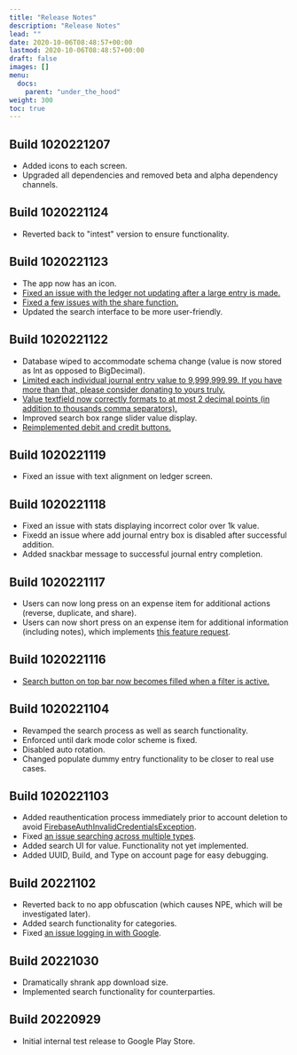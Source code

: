 ```yaml
---
title: "Release Notes"
description: "Release Notes"
lead: ""
date: 2020-10-06T08:48:57+00:00
lastmod: 2020-10-06T08:48:57+00:00
draft: false
images: []
menu:
  docs:
    parent: "under_the_hood"
weight: 300
toc: true
---
```


## Build 1020221207

* Added icons to each screen.
* Upgraded all dependencies and removed beta and alpha dependency channels.

## Build 1020221124

* Reverted back to "intest" version to ensure functionality.

## Build 1020221123

* The app now has an icon.
* [Fixed an issue with the ledger not updating after a large entry is made.](https://github.com/EndianTribe/Reconcile-Issues-Tracker-Public/issues/10)
* [Fixed a few issues with the share function.](https://github.com/EndianTribe/Reconcile-Issues-Tracker-Public/issues/14)
* Updated the search interface to be more user-friendly.

## Build 1020221122

* Database wiped to accommodate schema change (value is now stored as Int as opposed to BigDecimal).
* [Limited each individual journal entry value to 9,999,999.99. If you have more than that, please consider donating to yours truly.](https://github.com/EndianTribe/Reconcile-Issues-Tracker-Public/issues/9)
* [Value textfield now correctly formats to at most 2 decimal points (in addition to thousands comma separators).](https://github.com/EndianTribe/Reconcile-Issues-Tracker-Public/issues/8)
* Improved search box range slider value display.
* [Reimplemented debit and credit buttons.](https://github.com/EndianTribe/Reconcile-Issues-Tracker-Public/issues/11)

## Build 1020221119

* Fixed an issue with text alignment on ledger screen.

## Build 1020221118

* Fixed an issue with stats displaying incorrect color over 1k value.
* Fixedd an issue where add journal entry box is disabled after successful addition.
* Added snackbar message to successful journal entry completion.

## Build 1020221117

* Users can now long press on an expense item for additional actions (reverse, duplicate, and share).
* Users can now short press on an expense item for additional information (including notes), which implements [this feature request](https://github.com/EndianTribe/Reconcile-Issues-Tracker-Public/issues/5).

## Build 1020221116

* [Search button on top bar now becomes filled when a filter is active.](https://github.com/EndianTribe/Reconcile-Issues-Tracker-Public/issues/6)

## Build 1020221104

* Revamped the search process as well as search functionality.
* Enforced until dark mode color scheme is fixed.
* Disabled auto rotation.
* Changed populate dummy entry functionality to be closer to real use cases.

## Build 1020221103

* Added reauthentication process immediately prior to account deletion to avoid [FirebaseAuthInvalidCredentialsException](https://firebase.google.com/docs/reference/android/com/google/firebase/auth/FirebaseAuthInvalidCredentialsException).
* Fixed [an issue searching across multiple types](https://github.com/EndianTribe/Reconcile-Issues-Tracker-Public/issues/3).
* Added search UI for value. Functionality not yet implemented.
* Added UUID, Build, and Type on account page for easy debugging.

## Build 20221102

* Reverted back to no app obfuscation (which causes NPE, which will be investigated later).
* Added search functionality for categories.
* Fixed [an issue logging in with Google](https://github.com/EndianTribe/Reconcile-Issues-Tracker-Public/issues/1).

## Build 20221030

* Dramatically shrank app download size.
* Implemented search functionality for counterparties.

## Build 20220929

* Initial internal test release to Google Play Store.
